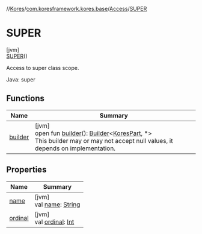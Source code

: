 //[Kores](../../../../index.md)/[com.koresframework.kores.base](../../index.md)/[Access](../index.md)/[SUPER](index.md)

# SUPER

[jvm]\
[SUPER](index.md)()

Access to super class scope.

Java: super

## Functions

| Name | Summary |
|---|---|
| [builder](../../../com.koresframework.kores/-kores-part/builder.md) | [jvm]<br>open fun [builder](../../../com.koresframework.kores/-kores-part/builder.md)(): [Builder](../../../com.koresframework.kores.builder/-builder/index.md)<[KoresPart](../../../com.koresframework.kores/-kores-part/index.md), *><br>This builder may or may not accept null values, it depends on implementation. |

## Properties

| Name | Summary |
|---|---|
| [name](name.md) | [jvm]<br>val [name](name.md): [String](https://kotlinlang.org/api/latest/jvm/stdlib/kotlin/-string/index.html) |
| [ordinal](ordinal.md) | [jvm]<br>val [ordinal](ordinal.md): [Int](https://kotlinlang.org/api/latest/jvm/stdlib/kotlin/-int/index.html) |
